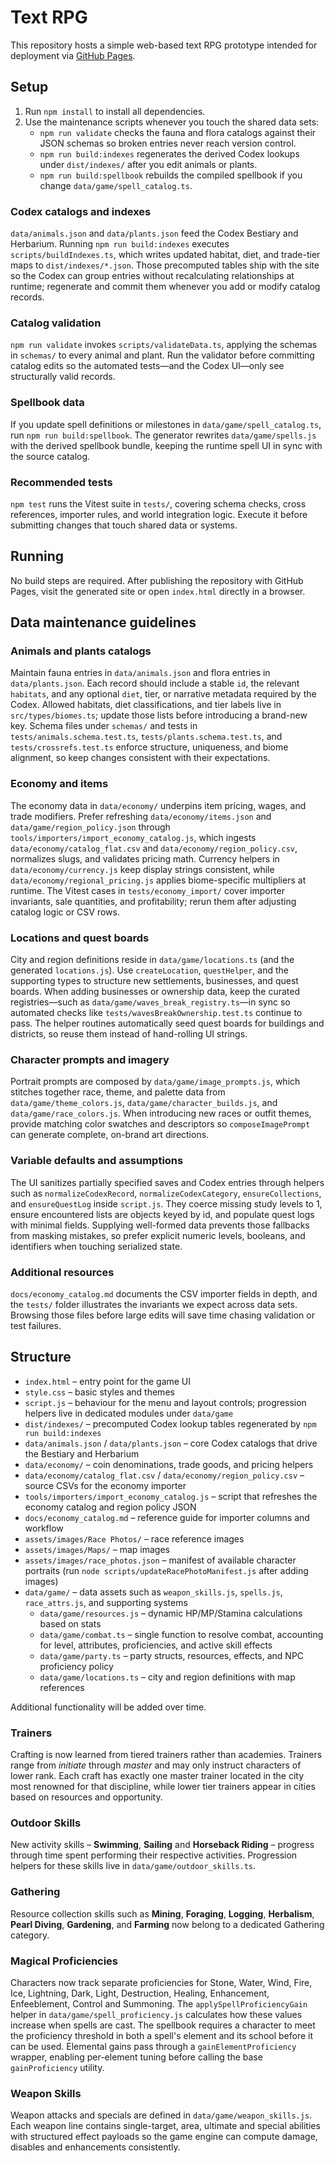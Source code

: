 # Text RPG

This repository hosts a simple web-based text RPG prototype intended for deployment via [GitHub Pages](https://pages.github.com/).

## Setup

1. Run `npm install` to install all dependencies.
2. Use the maintenance scripts whenever you touch the shared data sets:
   - `npm run validate` checks the fauna and flora catalogs against their JSON schemas so broken entries never reach version control.
   - `npm run build:indexes` regenerates the derived Codex lookups under `dist/indexes/` after you edit animals or plants.
   - `npm run build:spellbook` rebuilds the compiled spellbook if you change `data/game/spell_catalog.ts`.

### Codex catalogs and indexes

`data/animals.json` and `data/plants.json` feed the Codex Bestiary and Herbarium. Running `npm run build:indexes` executes `scripts/buildIndexes.ts`, which writes updated habitat, diet, and trade-tier maps to `dist/indexes/*.json`. Those precomputed tables ship with the site so the Codex can group entries without recalculating relationships at runtime; regenerate and commit them whenever you add or modify catalog records.

### Catalog validation

`npm run validate` invokes `scripts/validateData.ts`, applying the schemas in `schemas/` to every animal and plant. Run the validator before committing catalog edits so the automated tests—and the Codex UI—only see structurally valid records.

### Spellbook data

If you update spell definitions or milestones in `data/game/spell_catalog.ts`, run `npm run build:spellbook`. The generator rewrites `data/game/spells.js` with the derived spellbook bundle, keeping the runtime spell UI in sync with the source catalog.

### Recommended tests

`npm test` runs the Vitest suite in `tests/`, covering schema checks, cross references, importer rules, and world integration logic. Execute it before submitting changes that touch shared data or systems.

## Running

No build steps are required. After publishing the repository with GitHub Pages, visit the generated site or open `index.html` directly in a browser.

## Data maintenance guidelines

### Animals and plants catalogs

Maintain fauna entries in `data/animals.json` and flora entries in `data/plants.json`. Each record should include a stable `id`, the relevant `habitats`, and any optional `diet`, tier, or narrative metadata required by the Codex. Allowed habitats, diet classifications, and tier labels live in `src/types/biomes.ts`; update those lists before introducing a brand-new key. Schema files under `schemas/` and tests in `tests/animals.schema.test.ts`, `tests/plants.schema.test.ts`, and `tests/crossrefs.test.ts` enforce structure, uniqueness, and biome alignment, so keep changes consistent with their expectations.

### Economy and items

The economy data in `data/economy/` underpins item pricing, wages, and trade modifiers. Prefer refreshing `data/economy/items.json` and `data/game/region_policy.json` through `tools/importers/import_economy_catalog.js`, which ingests `data/economy/catalog_flat.csv` and `data/economy/region_policy.csv`, normalizes slugs, and validates pricing math. Currency helpers in `data/economy/currency.js` keep display strings consistent, while `data/economy/regional_pricing.js` applies biome-specific multipliers at runtime. The Vitest cases in `tests/economy_import/` cover importer invariants, sale quantities, and profitability; rerun them after adjusting catalog logic or CSV rows.

### Locations and quest boards

City and region definitions reside in `data/game/locations.ts` (and the generated `locations.js`). Use `createLocation`, `questHelper`, and the supporting types to structure new settlements, businesses, and quest boards. When adding businesses or ownership data, keep the curated registries—such as `data/game/waves_break_registry.ts`—in sync so automated checks like `tests/wavesBreakOwnership.test.ts` continue to pass. The helper routines automatically seed quest boards for buildings and districts, so reuse them instead of hand-rolling UI strings.

### Character prompts and imagery

Portrait prompts are composed by `data/game/image_prompts.js`, which stitches together race, theme, and palette data from `data/game/theme_colors.js`, `data/game/character_builds.js`, and `data/game/race_colors.js`. When introducing new races or outfit themes, provide matching color swatches and descriptors so `composeImagePrompt` can generate complete, on-brand art directions.

### Variable defaults and assumptions

The UI sanitizes partially specified saves and Codex entries through helpers such as `normalizeCodexRecord`, `normalizeCodexCategory`, `ensureCollections`, and `ensureQuestLog` inside `script.js`. They coerce missing study levels to 1, ensure encountered lists are objects keyed by id, and populate quest logs with minimal fields. Supplying well-formed data prevents those fallbacks from masking mistakes, so prefer explicit numeric levels, booleans, and identifiers when touching serialized state.

### Additional resources

`docs/economy_catalog.md` documents the CSV importer fields in depth, and the `tests/` folder illustrates the invariants we expect across data sets. Browsing those files before large edits will save time chasing validation or test failures.

## Structure

- `index.html` – entry point for the game UI
- `style.css` – basic styles and themes
- `script.js` – behaviour for the menu and layout controls; progression helpers live in dedicated modules under `data/game`
- `dist/indexes/` – precomputed Codex lookup tables regenerated by `npm run build:indexes`
- `data/animals.json` / `data/plants.json` – core Codex catalogs that drive the Bestiary and Herbarium
- `data/economy/` – coin denominations, trade goods, and pricing helpers
- `data/economy/catalog_flat.csv` / `data/economy/region_policy.csv` – source CSVs for the economy importer
- `tools/importers/import_economy_catalog.js` – script that refreshes the economy catalog and region policy JSON
- `docs/economy_catalog.md` – reference guide for importer columns and workflow
- `assets/images/Race Photos/` – race reference images
- `assets/images/Maps/` – map images
- `assets/images/race_photos.json` – manifest of available character portraits (run `node scripts/updateRacePhotoManifest.js` after adding images)
- `data/game/` – data assets such as `weapon_skills.js`, `spells.js`, `race_attrs.js`, and supporting systems
  - `data/game/resources.js` – dynamic HP/MP/Stamina calculations based on stats
  - `data/game/combat.ts` – single function to resolve combat, accounting for level, attributes, proficiencies, and active skill effects
  - `data/game/party.ts` – party structs, resources, effects, and NPC proficiency policy
  - `data/game/locations.ts` – city and region definitions with map references

Additional functionality will be added over time.

### Trainers

Crafting is now learned from tiered trainers rather than academies. Trainers range from *initiate* through *master* and may only instruct characters of lower rank. Each craft has exactly one master trainer located in the city most renowned for that discipline, while lower tier trainers appear in cities based on resources and opportunity.

### Outdoor Skills

New activity skills – **Swimming**, **Sailing** and **Horseback Riding** – progress through time spent performing their respective activities. Progression helpers for these skills live in `data/game/outdoor_skills.ts`.

### Gathering

Resource collection skills such as **Mining**, **Foraging**, **Logging**, **Herbalism**, **Pearl Diving**, **Gardening**, and **Farming** now belong to a dedicated Gathering category.

### Magical Proficiencies

Characters now track separate proficiencies for Stone, Water, Wind, Fire, Ice, Lightning, Dark, Light, Destruction, Healing, Enhancement, Enfeeblement, Control and Summoning. The `applySpellProficiencyGain` helper in `data/game/spell_proficiency.js` calculates how these values increase when spells are cast. The spellbook requires a character to meet the proficiency threshold in both a spell's element and its school before it can be used.
Elemental gains pass through a `gainElementProficiency` wrapper, enabling per-element tuning before calling the base `gainProficiency` utility.

### Weapon Skills

Weapon attacks and specials are defined in `data/game/weapon_skills.js`. Each weapon line contains single-target, area, ultimate and special abilities with structured effect payloads so the game engine can compute damage, disables and enhancements consistently.
